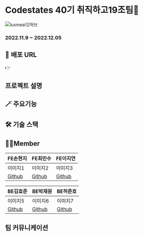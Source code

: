 # Codestates 40기 취직하고19조팀🙏

![luxmeal깃허브](https://user-images.githubusercontent.com/100991074/205244837-0cc7ff78-5c76-46ae-a0f1-30ad065de2b2.jpg)


### 2022.11.9 ~ 2022.12.05

## 📌 배포 URL

👉 

## 프로젝트 설명



## 🪄 주요기능


## 🛠 기술 스택


## 🧑‍💻Member
| FE손현지 | FE최민수 | FE이지연 |
| --- | --- | --- |
| 이미지1 | 이미지2 | 이미지3 |
| [Github](https://github.com/Liieonking) | [Github](https://github.com/shinker1002) | [Github](https://github.com/GitHubJIYEON) | 

| BE김효준 | BE박재원 | BE허준호 |
| --- | --- | --- |
| 이미지5 | 이미지6 | 이미지7 |
| [Github]() | [Github](https://github.com/Taekgil99) | [Github]() |

## 팀 커뮤니케이션
